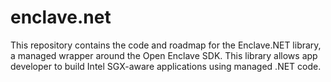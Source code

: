 # enclave.net
This repository contains the code and roadmap for the Enclave.NET library, a managed wrapper around the Open Enclave SDK. This library allows app developer to build Intel SGX-aware applications using managed .NET code.

